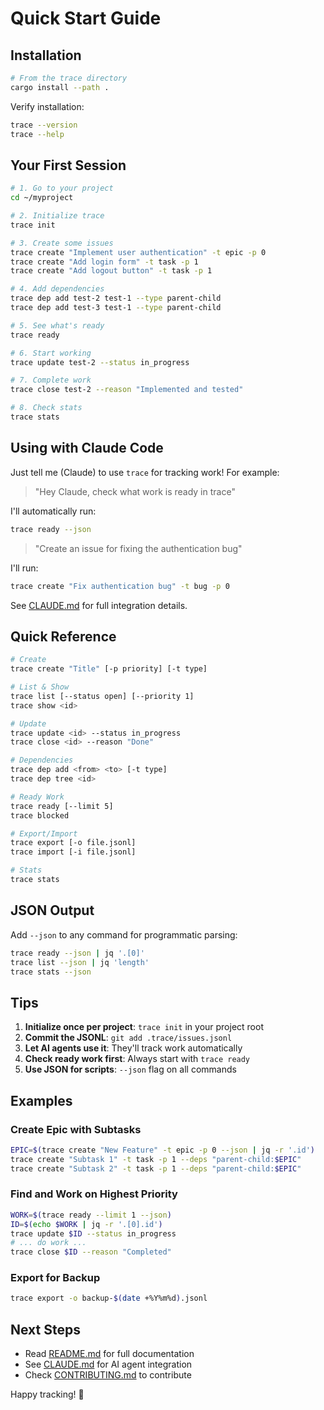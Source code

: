 # Quick Start Guide

## Installation

```bash
# From the trace directory
cargo install --path .
```

Verify installation:
```bash
trace --version
trace --help
```

## Your First Session

```bash
# 1. Go to your project
cd ~/myproject

# 2. Initialize trace
trace init

# 3. Create some issues
trace create "Implement user authentication" -t epic -p 0
trace create "Add login form" -t task -p 1
trace create "Add logout button" -t task -p 1

# 4. Add dependencies
trace dep add test-2 test-1 --type parent-child
trace dep add test-3 test-1 --type parent-child

# 5. See what's ready
trace ready

# 6. Start working
trace update test-2 --status in_progress

# 7. Complete work
trace close test-2 --reason "Implemented and tested"

# 8. Check stats
trace stats
```

## Using with Claude Code

Just tell me (Claude) to use `trace` for tracking work! For example:

> "Hey Claude, check what work is ready in trace"

I'll automatically run:
```bash
trace ready --json
```

> "Create an issue for fixing the authentication bug"

I'll run:
```bash
trace create "Fix authentication bug" -t bug -p 0
```

See [CLAUDE.md](CLAUDE.md) for full integration details.

## Quick Reference

```bash
# Create
trace create "Title" [-p priority] [-t type]

# List & Show
trace list [--status open] [--priority 1]
trace show <id>

# Update
trace update <id> --status in_progress
trace close <id> --reason "Done"

# Dependencies
trace dep add <from> <to> [-t type]
trace dep tree <id>

# Ready Work
trace ready [--limit 5]
trace blocked

# Export/Import
trace export [-o file.jsonl]
trace import [-i file.jsonl]

# Stats
trace stats
```

## JSON Output

Add `--json` to any command for programmatic parsing:

```bash
trace ready --json | jq '.[0]'
trace list --json | jq 'length'
trace stats --json
```

## Tips

1. **Initialize once per project**: `trace init` in your project root
2. **Commit the JSONL**: `git add .trace/issues.jsonl`
3. **Let AI agents use it**: They'll track work automatically
4. **Check ready work first**: Always start with `trace ready`
5. **Use JSON for scripts**: `--json` flag on all commands

## Examples

### Create Epic with Subtasks
```bash
EPIC=$(trace create "New Feature" -t epic -p 0 --json | jq -r '.id')
trace create "Subtask 1" -t task -p 1 --deps "parent-child:$EPIC"
trace create "Subtask 2" -t task -p 1 --deps "parent-child:$EPIC"
```

### Find and Work on Highest Priority
```bash
WORK=$(trace ready --limit 1 --json)
ID=$(echo $WORK | jq -r '.[0].id')
trace update $ID --status in_progress
# ... do work ...
trace close $ID --reason "Completed"
```

### Export for Backup
```bash
trace export -o backup-$(date +%Y%m%d).jsonl
```

## Next Steps

- Read [README.md](README.md) for full documentation
- See [CLAUDE.md](CLAUDE.md) for AI agent integration
- Check [CONTRIBUTING.md](CONTRIBUTING.md) to contribute

Happy tracking! 🚀
